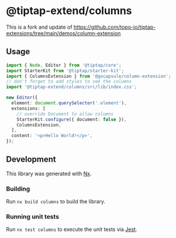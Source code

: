 # @tiptap-extend/columns

This is a fork and update of https://github.com/topo-io/tiptap-extensions/tree/main/demos/column-extension

## Usage

```ts
import { Node, Editor } from '@tiptap/core';
import StarterKit from '@tiptap/starter-kit';
import { ColumnsExtension } from '@gocapsule/column-extension';
// don't forget to add styles to see the columns
import '@tiptap-extend/columns/src/lib/index.css';

new Editor({
  element: document.querySelector('.element'),
  extensions: [
    // override Document to allow columns
    StarterKit.configure({ document: false }),
    ColumnsExtension,
  ],
  content: '<p>Hello World!</p>',
});
```

## Development

This library was generated with [Nx](https://nx.dev).

### Building

Run `nx build columns` to build the library.

### Running unit tests

Run `nx test columns` to execute the unit tests via [Jest](https://jestjs.io).
